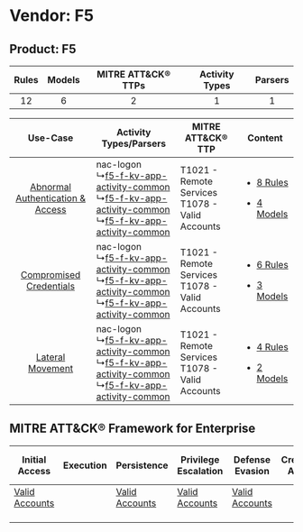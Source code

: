 Vendor: F5
==========
Product: F5
-----------
| Rules | Models | MITRE ATT&CK® TTPs | Activity Types | Parsers |
|:-----:|:------:|:------------------:|:--------------:|:-------:|
|  12   |   6    |         2          |       1        |    1    |

|    Use-Case    | Activity Types/Parsers    | MITRE ATT&CK® TTP    | Content    |
|:----:| ---- | ---- | ---- |
| [Abnormal Authentication & Access](../../../UseCases/uc_abnormal_authentication_&_access.md) |  nac-logon<br> ↳[f5-f-kv-app-activity-common](Ps/pC_f5fkvappactivitycommon.md)<br> ↳[f5-f-kv-app-activity-common](Ps/pC_f5fkvappactivitycommon.md)<br> ↳[f5-f-kv-app-activity-common](Ps/pC_f5fkvappactivitycommon.md)<br> | T1021 - Remote Services<br>T1078 - Valid Accounts<br> | [<ul><li>8 Rules</li></ul><ul><li>4 Models</li></ul>](RM/r_m_f5_f5_Abnormal_Authentication_&_Access.md) |
|          [Compromised Credentials](../../../UseCases/uc_compromised_credentials.md)          |  nac-logon<br> ↳[f5-f-kv-app-activity-common](Ps/pC_f5fkvappactivitycommon.md)<br> ↳[f5-f-kv-app-activity-common](Ps/pC_f5fkvappactivitycommon.md)<br> ↳[f5-f-kv-app-activity-common](Ps/pC_f5fkvappactivitycommon.md)<br> | T1021 - Remote Services<br>T1078 - Valid Accounts<br> | [<ul><li>6 Rules</li></ul><ul><li>3 Models</li></ul>](RM/r_m_f5_f5_Compromised_Credentials.md)          |
|    [Lateral Movement](../../../UseCases/uc_lateral_movement.md)    |  nac-logon<br> ↳[f5-f-kv-app-activity-common](Ps/pC_f5fkvappactivitycommon.md)<br> ↳[f5-f-kv-app-activity-common](Ps/pC_f5fkvappactivitycommon.md)<br> ↳[f5-f-kv-app-activity-common](Ps/pC_f5fkvappactivitycommon.md)<br> | T1021 - Remote Services<br>T1078 - Valid Accounts<br> | [<ul><li>4 Rules</li></ul><ul><li>2 Models</li></ul>](RM/r_m_f5_f5_Lateral_Movement.md)    |

MITRE ATT&CK® Framework for Enterprise
--------------------------------------
| Initial Access                                                      | Execution | Persistence                                                         | Privilege Escalation                                                | Defense Evasion                                                     | Credential Access | Discovery | Lateral Movement                                                     | Collection | Command and Control | Exfiltration | Impact |
| ------------------------------------------------------------------- | --------- | ------------------------------------------------------------------- | ------------------------------------------------------------------- | ------------------------------------------------------------------- | ----------------- | --------- | -------------------------------------------------------------------- | ---------- | ------------------- | ------------ | ------ |
| [Valid Accounts](https://attack.mitre.org/techniques/T1078)<br><br> |           | [Valid Accounts](https://attack.mitre.org/techniques/T1078)<br><br> | [Valid Accounts](https://attack.mitre.org/techniques/T1078)<br><br> | [Valid Accounts](https://attack.mitre.org/techniques/T1078)<br><br> |                   |           | [Remote Services](https://attack.mitre.org/techniques/T1021)<br><br> |            |                     |              |        |